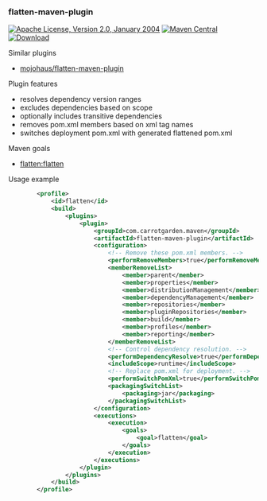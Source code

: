 
### flatten-maven-plugin

[![Apache License, Version 2.0, January 2004](https://img.shields.io/github/license/mojohaus/versions-maven-plugin.svg?label=License)](http://www.apache.org/licenses/)
[![Maven Central](https://maven-badges.herokuapp.com/maven-central/com.carrotgarden.maven/flatten-maven-plugin/badge.svg?style=plastic)](https://maven-badges.herokuapp.com/maven-central/com.carrotgarden.maven/flatten-maven-plugin) 
[![Download](https://api.bintray.com/packages/random-maven/maven/flatten-maven-plugin/images/download.svg) ](https://bintray.com/random-maven/maven/flatten-maven-plugin/_latestVersion)

Similar plugins
* [mojohaus/flatten-maven-plugin](https://github.com/mojohaus/flatten-maven-plugin)

Plugin features
* resolves dependency version ranges
* excludes dependencies based on scope
* optionally includes transitive dependencies
* removes pom.xml members based on xml tag names
* switches deployment pom.xml with generated flattened pom.xml  

Maven goals
* [flatten:flatten](https://random-maven.github.io/flatten-maven-plugin/flatten-mojo.html)

Usage example
```xml
        <profile>
            <id>flatten</id>
            <build>
                <plugins>
                    <plugin>
                        <groupId>com.carrotgarden.maven</groupId>
                        <artifactId>flatten-maven-plugin</artifactId>
                        <configuration>
                            <!-- Remove these pom.xml members. -->
                            <performRemoveMembers>true</performRemoveMembers>
                            <memberRemoveList>
                                <member>parent</member>
                                <member>properties</member>
                                <member>distributionManagement</member>
                                <member>dependencyManagement</member>
                                <member>repositories</member>
                                <member>pluginRepositories</member>
                                <member>build</member>
                                <member>profiles</member>
                                <member>reporting</member>
                            </memberRemoveList>
                            <!-- Control dependency resolution. -->
                            <performDependencyResolve>true</performDependencyResolve>
                            <includeScope>runtime</includeScope>
                            <!-- Replace pom.xml for deployment. -->
                            <performSwitchPomXml>true</performSwitchPomXml>
                            <packagingSwitchList>
                                <packaging>jar</packaging>
                            </packagingSwitchList>
                        </configuration>
                        <executions>
                            <execution>
                                <goals>
                                    <goal>flatten</goal>
                                </goals>
                            </execution>
                        </executions>
                    </plugin>
                </plugins>
            </build>
        </profile>
```
